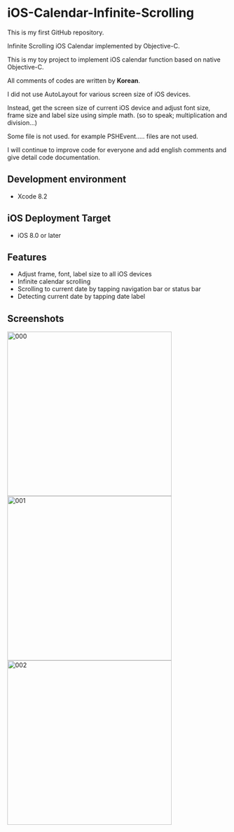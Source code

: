 # iOS-Calendar-Infinite-Scrolling

This is my first GitHub repository.

Infinite Scrolling iOS Calendar implemented by Objective-C.

This is my toy project to implement iOS calendar function based on native Objective-C.

All comments of codes are written by **Korean**.

I did not use AutoLayout for various screen size of iOS devices.

Instead, get the screen size of current iOS device and adjust font size, frame size and label size using simple math.
(so to speak; multiplication and division...)

Some file is not used. for example PSHEvent..... files are not used.

I will continue to improve code for everyone and add english comments and give detail code documentation.

## Development environment
* Xcode 8.2

## iOS Deployment Target
* iOS 8.0 or later

## Features
* Adjust frame, font, label size to all iOS devices
* Infinite calendar scrolling
* Scrolling to current date by tapping navigation bar or status bar
* Detecting current date by tapping date label

## Screenshots

<img width="375" alt="000" src="https://cloud.githubusercontent.com/assets/7078328/22624827/6cde52aa-ebca-11e6-93b7-2505f0c714ea.gif">
<img width="375" alt="001" src="https://cloud.githubusercontent.com/assets/7078328/22624614/73846938-ebc4-11e6-8d20-58ccf594bdad.png">
<img width="375" alt="002" src="https://cloud.githubusercontent.com/assets/7078328/22624615/7abcd4a6-ebc4-11e6-8d8e-11addbe933cd.png">
